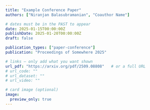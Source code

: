 ```yaml
---
title: "Example Conference Paper"
authors: ["Niranjan Balasubramanian", "Coauthor Name"]

# dates must be in the PAST to appear
date: 2025-01-15T00:00:00Z
publishDate: 2025-01-20T00:00:00Z
draft: false

publication_types: ["paper-conference"]
publication: "Proceedings of Somewhere 2025"

# links – only add what you want shown
url_pdf: "https://arxiv.org/pdf/2509.08808"   # or a full URL
# url_code: ""
# url_dataset: ""
# url_video: ""

# card image (optional)
image:
  preview_only: true
---
```

